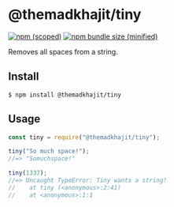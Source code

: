 # @themadkhajit/tiny

[![npm (scoped)](https://img.shields.io/npm/v/@themadkhajit/tiny.svg)](https://www.npmjs.com/package/@themadkhajit/tiny)
[![npm bundle size (minified)](https://img.shields.io/bundlephobia/min/@themadkhajit/tiny.svg)](https://www.npmjs.com/package/@themadkhajit/tiny)

Removes all spaces from a string.

## Install

```
$ npm install @themadkhajit/tiny
```

## Usage

```js
const tiny = require("@themadkhajit/tiny");

tiny("So much space!");
//=> "Somuchspace!"

tiny(1337);
//=> Uncaught TypeError: Tiny wants a string!
//    at tiny (<anonymous>:2:41)
//    at <anonymous>:1:1
```